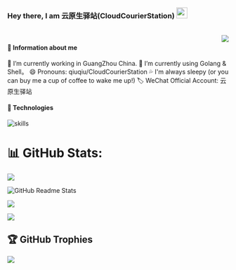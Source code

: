 ### Hey there, I am 云原生驿站(CloudCourierStation) <img src="https://media.giphy.com/media/hvRJCLFzcasrR4ia7z/giphy.gif" width="25px">

<br />

<img src="https://github-readme-stats.mrdulin.vercel.app/api?username=CloudCourierStation&count_private=true&show_icons=true&hide_border=true&icon_color=586069&title_color=0366d6" align="right">

#### 🎯 Information about me
🔭 I’m currently working in GuangZhou China.
🌱 I’m currently using Golang & Shell。
😄 Pronouns: qiuqiu/CloudCourierStation
💦 I'm always sleepy (or you can buy me a cup of coffee to wake me up!)
🏷 WeChat Official Account: 云原生驿站


#### 🔧 Technologies

![skills](https://skillicons.dev/icons?i=golang,py,mongodb,md,kubernetes,docker,nginx,jenkins,git,github,gitlab,vscode,idea,cloudflare,workers,linux,prometheus,redis,mysql,openshift,openstack,aws&theme=light)


 

# 📊 GitHub Stats:
![](https://komarev.com/ghpvc/?username=CloudCourierStation&theme=vue-dark&hide_border=false&bg_color=3b580a)

![GitHub Readme Stats](https://github-readme-stats.vercel.app/api?username=CloudCourierStation&show_icons=true&locale=en&theme=vue-dark&hide_border=false&bg_color=3b580a)

![](https://github-readme-streak-stats.herokuapp.com/?user=CloudCourierStation&theme=vue-dark&hide_border=false&bg_color=3b580a)

![](https://github-readme-stats.vercel.app/api/top-langs/?username=CloudCourierStation&theme=vue-dark&hide_border=false&include_all_commits=true&count_private=true&layout=compact&bg_color=3b580a)


## 🏆 GitHub Trophies
![](https://github-profile-trophy.vercel.app/?username=CloudCourierStation&theme=radical&no-frame=false&no-bg=false&margin-w=4)
